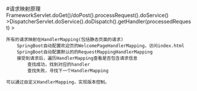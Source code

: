 #请求映射原理
    FrameworkServlet.doGet()/doPost().processRequest().doService()
        >DispatcherServlet.doService().doDispatch().getHandler(processedRequest)
            >

    所有的请求映射在HandlerMapping(包括静态页面的请求)
        SpringBoot自动配置欢迎页的WelcomePageHandlerMapping，访问index.html
        SpringBoot自动配置默认的的RequestMappingHandlerMapping
        接受到请求后，遍历HandlerMapping查看是否包含请求信息
            查找成功，找到对应的handler
            查找失败，寻找下一个HandlerMapping
            
    可以通过自定义HandlerMapping，实现版本控制。
    
            